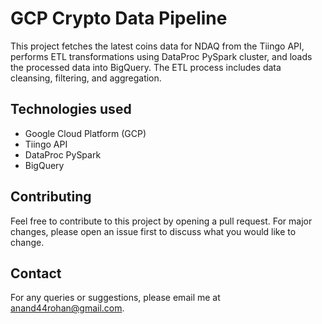 # GCP Crypto Data Pipeline
This project fetches the latest coins data for NDAQ from the Tiingo API, performs ETL transformations using DataProc PySpark cluster, and loads the processed data into BigQuery. The ETL process includes data cleansing, filtering, and aggregation.

## Technologies used
- Google Cloud Platform (GCP)
- Tiingo API
- DataProc PySpark
- BigQuery

## Contributing
Feel free to contribute to this project by opening a pull request. For major changes, please open an issue first to discuss what you would like to change.

## Contact
For any queries or suggestions, please email me at anand44rohan@gmail.com.
